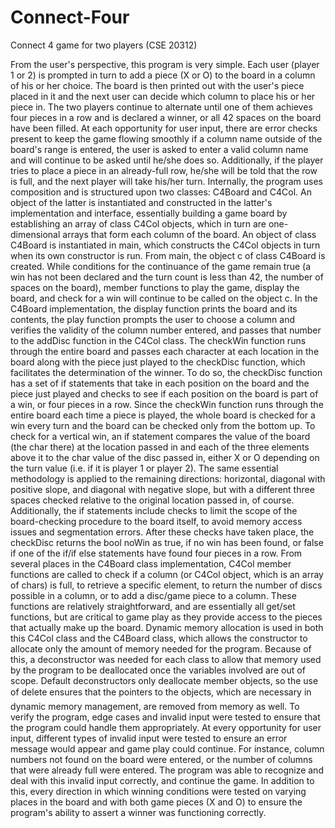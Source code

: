 # Connect-Four
Connect 4 game for two players (CSE 20312)


From the user's perspective, this program is very simple. Each user (player 1 or 2) is prompted in turn to add a piece (X or O) to the board in a column of his or her choice. The board is then printed out with the user's piece placed in it and the next user can decide which column to place his or her piece in. The two players continue to alternate until one of them achieves four pieces in a row and is declared a winner, or all 42 spaces on the board have been filled. At each opportunity for user input, there are error checks present to keep the game flowing smoothly if a column name outside of the board's range is entered, the user is asked to enter a valid column name and will continue to be asked until he/she does so. Additionally, if the player tries to place a piece in an already-full row, he/she will be told that the row is full, and the next player will take his/her turn. 
Internally, the program uses composition and is structured upon two classes: C4Board and C4Col. An object of the latter is instantiated and constructed in the latter's implementation and interface, essentially building a game board by establishing an array of class C4Col objects, which in turn are one-dimensional arrays that form each column of the board. An object of class C4Board is instantiated in main, which constructs the C4Col objects in turn when its own constructor is run. 
From main, the object c of class C4Board is created. While conditions for the continuance of the game remain true (a win has not been declared and the turn count is less than 42, the number of spaces on the board), member functions to play the game, display the board, and check for a win will continue to be called on the object c. In the C4Board implementation, the display function prints the board and its contents, the play function prompts the user to choose a column and verifies the validity of the column number entered, and passes that number to the addDisc function in the C4Col class. The checkWin function runs through the entire board and passes each character at each location in the board along with the piece just played to the checkDisc function, which facilitates the determination of the winner.
To do so, the checkDisc function has a set of if statements that take in each position on the board and the piece just played and checks to see if each position on the board is part of a win, or four pieces in a row. Since the checkWin function runs through the entire board each time a piece is played, the whole board is checked for a win every turn and the board can be checked only from the bottom up. To check for a vertical win, an if statement compares the value of the board (the char there) at the location passed in and each of the three elements above it to the char value of the disc passed in, either X or O depending on the turn value (i.e. if it is player 1 or player 2). The same essential methodology is applied to the remaining directions: horizontal, diagonal with positive slope, and diagonal with negative slope, but with a different three spaces checked relative to the original location passed in, of course. Additionally, the if statements include checks to limit the scope of the board-checking procedure to the board itself, to avoid memory access issues and segmentation errors. After these checks have taken place, the checkDisc returns the bool noWin as true, if no win has been found, or false if one of the if/if else statements have found four pieces in a row. 
From several places in the C4Board class implementation, C4Col member functions are called to check if a column (or C4Col object, which is an array of chars) is full, to retrieve a specific element, to return the number of discs possible in a column, or to add a disc/game piece to a column. These functions are relatively straightforward, and are essentially all get/set functions, but are critical to game play as they provide access to the pieces that actually make up the board. Dynamic memory allocation is used in both this C4Col class and the C4Board class, which allows the constructor to allocate only the amount of memory needed for the program. Because of this, a deconstructor was needed for each class to allow that memory used by the program to be deallocated once the variables involved are out of scope. Default deconstructors only deallocate member objects, so the use of delete ensures that the pointers to the objects, which are necessary in dynamic memory management, are removed from memory as well. 
	To verify the program, edge cases and invalid input were tested to ensure that the program could handle them appropriately. At every opportunity for user input, different types of invalid input were tested to ensure an error message would appear and game play could continue. For instance, column numbers not found on the board were entered, or the number of columns that were already full were entered. The program was able to recognize and deal with this invalid input correctly, and continue the game. In addition to this, every direction in which winning conditions were tested on varying places in the board and with both game pieces (X and O) to ensure the program's ability to assert a winner was functioning correctly. 
